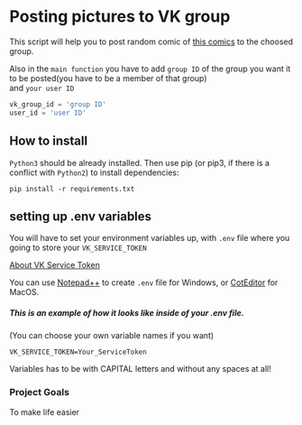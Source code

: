 # Posting pictures to VK group
This script will help you to post random comic of [this comics]('https://xkcd.com) to the choosed group.

Also in the `main function` you have to add `group ID` of the group you want it to be posted(you have to be a member of that group)  
and `your user ID`

```Python
vk_group_id = 'group ID'  
user_id = 'user ID'
```

## How to install
`Python3` should be already installed. Then use pip (or pip3, if there is a conflict with `Python2`) to install dependencies:   

```
pip install -r requirements.txt
```  
## setting up .env variables   
  You will  have to set your environment variables up, with `.env` file where you going to store
  your `VK_SERVICE_TOKEN`
  
[About VK Service Token](https://vk.com/dev/access_token?f=3.%20Сервисный%20ключ%20доступа)  



 You can use [Notepad++](https://notepad-plus-plus.org/downloads/) to create `.env` file for Windows,
or [CotEditor](https://coteditor.com/) for MacOS.
  
##### This is an example of how it looks like inside of your .env file. 
(You can choose your own variable names if you want)  
```
VK_SERVICE_TOKEN=Your_ServiceToken
```

Variables has to be with CAPITAL letters and without any spaces at all!  

### Project Goals  
To make life easier
 
